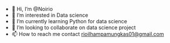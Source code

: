 - 👋 Hi, I’m @Noirio
- 👀 I’m interested in Data science
- 🌱 I’m currently learning Python for data science
- 💞️ I’m looking to collaborate on data science project
- 📫 How to reach me contact rioilhampamungkas01@gmail.com

<!---
Noirio/Noirio is a ✨ special ✨ repository because its `README.md` (this file) appears on your GitHub profile.
You can click the Preview link to take a look at your changes.
--->
